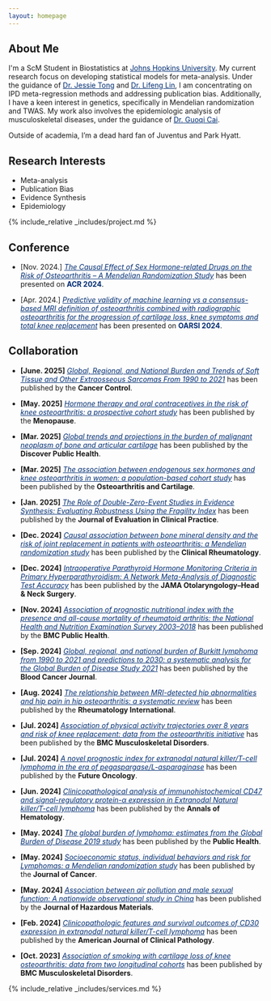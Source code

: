 ```yaml
---
layout: homepage
---
```


## About Me

I'm a ScM Student in Biostatistics at <a href="https://www.jhu.edu" style="color:#002D72">Johns Hopkins University</a>. My current research focus on developing statistical models for meta-analysis. Under the guidance of <a href="https://publichealth.jhu.edu/faculty/4789/jiayi-jessie-tong" style="color:#002D72">Dr. Jessie Tong</a> and <a href="https://publichealth.arizona.edu/directory/lifeng-lin" style="color:#002D72">Dr. Lifeng Lin</a>, I am concentrating on IPD meta-regression methods and addressing publication bias. Additionally, I have a keen interest in genetics, specifically in Mendelian randomization and TWAS. My work also involves the epidemiologic analysis of musculoskeletal diseases, under the guidance of <a href="https://ggws.ahmu.edu.cn/2021/0922/c940a108940/page.htm" style="color:#002D72">Dr. Guoqi Cai</a>.

Outside of academia, I’m a dead hard fan of Juventus and Park Hyatt. 

## Research Interests
- Meta-analysis
- Publication Bias
- Evidence Synthesis
- Epidemiology




{% include_relative _includes/project.md %}
## Conference
- [Nov. 2024.] <a href="https://acrabstracts.org/abstract/the-causal-effect-of-sex-hormone-related-drugs-on-the-risk-of-osteoarthritis-a-mendelian-randomization-study/" target="_blank" style="color:#002D72">*The Causal Effect of Sex Hormone-related Drugs on the Risk of Osteoarthritis – A Mendelian Randomization Study*</a> has been presented on **<span style="color:#002D72">ACR 2024</span>**.

- [Apr. 2024.] <a href="https://www.oarsijournal.com/article/S1063-4584(24)00544-2/abstract" target="_blank" style="color:#002D72">*Predictive validity of machine learning vs a consensus-based MRI definition of osteoarthritis combined with radiographic osteoarthritis for the progression of cartilage loss, knee symptoms and total knee replacement*</a> has been presented on **<span style="color:#002D72">OARSI 2024</span>**.
  


## Collaboration
- **[June. 2025]** <a href="https://journals.sagepub.com/doi/10.1177/10732748251355841#tab-contributors" target="_blank" style="color:#002D72">*Global, Regional, and National Burden and Trends of Soft Tissue and Other Extraosseous Sarcomas From 1990 to 2021*</a> has been published by the **Cancer Control**.

- **[May. 2025]** <a href="https://journals.lww.com/menopausejournal/abstract/9900/hormone_therapy_and_oral_contraceptives_in_the.458.aspx" target="_blank" style="color:#002D72">*Hormone therapy and oral contraceptives in the risk of knee osteoarthritis: a prospective cohort study*</a> has been published by the **Menopause**.

- **[Mar. 2025]** <a href="https://link.springer.com/article/10.1186/s12982-025-00491-z#citeas" target="_blank" style="color:#002D72">*Global trends and projections in the burden of malignant neoplasm of bone and articular cartilage*</a> has been published by the **Discover Public Health**.

- **[Mar. 2025]** <a href="https://www.oarsijournal.com/article/S1063-4584(25)00825-8/abstract" target="_blank" style="color:#002D72">*The association between endogenous sex hormones and knee osteoarthritis in women: a population-based cohort study*</a> has been published by the **Osteoarthritis and Cartilage**.

- **[Jan. 2025]** <a href="https://onlinelibrary.wiley.com/doi/abs/10.1111/jep.14301" target="_blank" style="color:#002D72">*The Role of Double-Zero-Event Studies in Evidence Synthesis: Evaluating Robustness Using the Fragility Index*</a> has been published by the **Journal of Evaluation in Clinical Practice**.

- **[Dec. 2024]** <a href="https://link.springer.com/article/10.1007/s10067-024-07289-5" target="_blank" style="color:#002D72">*Causal association between bone mineral density and the risk of joint replacement in patients with osteoarthritis: a Mendelian randomization study*</a> has been published by the **Clinical Rheumatology**.

- **[Dec. 2024]** <a href="https://jamanetwork.com/journals/jamaotolaryngology/article-abstract/2827787" target="_blank" style="color:#002D72">*Intraoperative Parathyroid Hormone Monitoring Criteria in Primary Hyperparathyroidism: A Network Meta-Analysis of Diagnostic Test Accuracy*</a> has been published by the **JAMA Otolaryngology–Head & Neck Surgery**.
  
- **[Nov. 2024]** <a href="https://bmcpublichealth.biomedcentral.com/articles/10.1186/s12889-024-20795-0" target="_blank" style="color:#002D72">*Association of prognostic nutritional index with the presence and all-cause mortality of rheumatoid arthritis: the National Health and Nutrition Examination Survey 2003–2018*</a> has been published by the **BMC Public Health**.

- **[Sep. 2024]** <a href="https://www.nature.com/articles/s41408-024-01138-z" target="_blank" style="color:#002D72">*Global, regional, and national burden of Burkitt lymphoma from 1990 to 2021 and predictions to 2030: a systematic analysis for the Global Burden of Disease Study 2021*</a> has been published by the **Blood Cancer Journal**.

- **[Aug. 2024]** <a href="https://link.springer.com/article/10.1007/s00296-024-05678-2" target="_blank" style="color:#002D72">*The relationship between MRI-detected hip abnormalities and hip pain in hip osteoarthritis: a systematic review*</a> has been published by the **Rheumatology International**.

- **[Jul. 2024]** <a href="https://link.springer.com/article/10.1186/s12891-024-07710-9" target="_blank" style="color:#002D72">*Association of physical activity trajectories over 8 years and risk of knee replacement: data from the osteoarthritis initiative*</a> has been published by the **BMC Musculoskeletal Disorders**.

- **[Jul. 2024]** <a href="https://www.tandfonline.com/doi/abs/10.1080/14796694.2024.2376512" target="_blank" style="color:#002D72">*A novel prognostic index for extranodal natural killer/T-cell lymphoma in the era of pegaspargase/L-asparaginase*</a> has been published by the **Future Oncology**.

- **[Jun. 2024]** <a href="https://link.springer.com/article/10.1007/s00277-024-05852-3" target="_blank" style="color:#002D72">*Clinicopathological analysis of immunohistochemical CD47 and signal-regulatory protein-α expression in Extranodal Natural killer/T-cell lymphoma*</a> has been published by the **Annals of Hematology**.

- **[May. 2024]** <a href="https://www.sciencedirect.com/science/article/abs/pii/S0033350623004535" target="_blank" style="color:#002D72">*The global burden of lymphoma: estimates from the Global Burden of Disease 2019 study*</a> has been published by the **Public Health**.

- **[May. 2024]** <a href="https://www.jcancer.org/v15p3760.htm" target="_blank" style="color:#002D72">*Socioeconomic status, individual behaviors and risk for Lymphomas: a Mendelian randomization study*</a> has been published by the **Journal of Cancer**.

- **[May. 2024]** <a href="https://www.sciencedirect.com/science/article/abs/pii/S0304389424005892" target="_blank" style="color:#002D72">*Association between air pollution and male sexual function: A nationwide observational study in China*</a> has been published by the **Journal of Hazardous Materials**.

- **[Feb. 2024]** <a href="https://academic.oup.com/ajcp/advance-article-abstract/doi/10.1093/ajcp/aqae012/7612824" target="_blank" style="color:#002D72">*Clinicopathologic features and survival outcomes of CD30 expression in extranodal natural killer/T-cell lymphoma*</a> has been published by the **American Journal of Clinical Pathology**.

- **[Oct. 2023]** <a href="https://www.sciencedirect.com/science/article/pii/S089990072200346X" target="_blank" style="color:#002D72">*Association of smoking with cartilage loss of knee osteoarthritis: data from two longitudinal cohorts*</a> has been published by **BMC Musculoskeletal Disorders**. 



{% include_relative _includes/services.md %}

